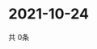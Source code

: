 # 2021-10-24
  共 0条

  <!-- BEGIN -->
  <!-- 最后更新时间Sun Oct 24 2021 20:02:53 GMT+0000 (Coordinated Universal Time) -->
  
  <!-- END -->
  
  